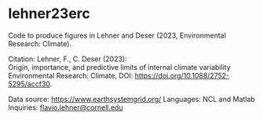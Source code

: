 # lehner23erc
Code to produce figures in Lehner and Deser (2023, Environmental Research: Climate).

Citation:
Lehner, F., C. Deser (2023):  
Origin, importance, and predictive limits of internal climate variability  
Environmental Research: Climate, DOI: https://doi.org/10.1088/2752-5295/accf30. 

Data source: https://www.earthsystemgrid.org/
Languages: NCL and Matlab
Inquiries: flavio.lehner@cornell.edu
